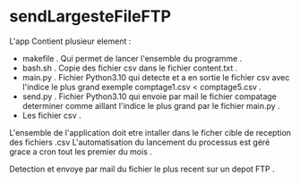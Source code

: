 # sendLargesteFileFTP
L'app Contient plusieur element :

- makefile . Qui permet de lancer l'ensemble du programme .
- bash.sh . Copie des fichier csv dans le fichier content.txt .
- main.py . Fichier Python3.10 qui detecte et a en sortie le fichier csv avec l'indice le plus grand exemple comptage1.csv < comptage5.csv .
- send.py . Fichier Python3.10 qui envoie par mail le fichier compatage determiner comme aillant l'indice le plus grand par le fichier main.py .
- Les fichier csv .

L'ensemble de l'application doit etre intaller dans le ficher cible de reception des fichiers .csv
L'automatisation du lancement du processus est géré grace a cron tout les premier du mois .

Detection et envoye par mail du fichier le plus recent sur un depot FTP .
